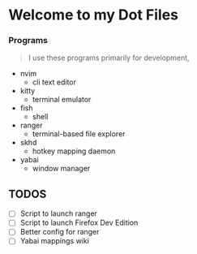 # Welcome to my Dot Files

### Programs

> I use these programs primarily for development,

- nvim
    * cli text editor
- kitty
    * terminal emulator
- fish
    * shell
- ranger
    * terminal-based file explorer
- skhd
    * hotkey mapping daemon
- yabai
    * window manager

## TODOS

- [ ] Script to launch ranger
- [ ] Script to launch Firefox Dev Edition
- [ ] Better config for ranger
- [ ] Yabai mappings wiki
